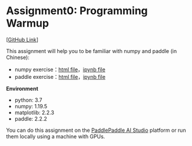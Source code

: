# Assignment0: Programming Warmup
[[GitHub Link](https://github.com/dasepli/PRML-Spring22-FDU/tree/main/assignment0)]

This assignment will help you to be familiar with numpy and paddle (in Chinese): 
- numpy exercise：[html file](./numpy_warmup.html)，[ipynb file](./numpy_warmup.ipynb)
- paddle exercise：[html file](./paddle_warmup.html)，[ipynb file](./paddle_warmup.ipynb)


**Environment**
- python: 3.7
- numpy: 1.19.5
- matplotlib: 2.2.3
- paddle: 2.2.2

You can do this assignment on the [PaddlePaddle AI Studio](https://aistudio.baidu.com/aistudio/index) platform or run them locally using a machine with GPUs.
